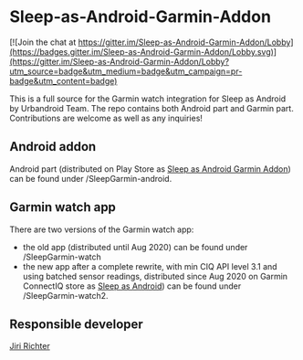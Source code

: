 # Sleep-as-Android-Garmin-Addon

[![Join the chat at https://gitter.im/Sleep-as-Android-Garmin-Addon/Lobby](https://badges.gitter.im/Sleep-as-Android-Garmin-Addon/Lobby.svg)](https://gitter.im/Sleep-as-Android-Garmin-Addon/Lobby?utm_source=badge&utm_medium=badge&utm_campaign=pr-badge&utm_content=badge)

This is a full source for the Garmin watch integration for Sleep as Android by Urbandroid Team. The repo contains both Android part and Garmin part. Contributions are welcome as well as any inquiries!

## Android addon

Android part (distributed on Play Store as [Sleep as Android Garmin Addon](https://play.google.com/store/apps/details?id=com.urbandroid.sleep.garmin)) can be found under /SleepGarmin-android.

## Garmin watch app

There are two versions of the Garmin watch app:

- the old app (distributed until Aug 2020) can be found under /SleepGarmin-watch
- the new app after a complete rewrite, with min CIQ API level 3.1 and using batched sensor readings, distributed since Aug 2020 on Garmin ConnectIQ store as [Sleep as Android](https://apps.garmin.com/cs-CZ/apps/e80a4793-f5a3-44c7-bd7f-52a97f5d8310)) can be found under /SleepGarmin-watch2.

## Responsible developer

[Jiri Richter](mailto:jiri.richter@urbandroid.org)